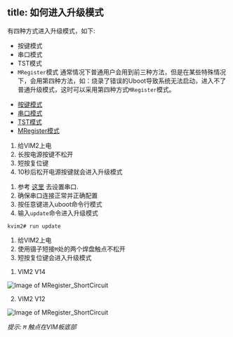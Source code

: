 title: 如何进入升级模式
---

有四种方式进入升级模式，如下:

* 按键模式
* 串口模式
* TST模式
* `MRegister`模式
通常情况下普通用户会用到前三种方法，但是在某些特殊情况下，会用第四种方法，如：烧录了错误的Uboot导致系统无法启动，进入不了普通升级模式，这时可以采用第四种方式`MRegister`模式。

<ul class="nav nav-tabs" id="myTab" role="tablist">
  <li class="nav-item" role="presentation">
    <a class="nav-link active" id="keys-tab" data-toggle="tab" href="#keys" role="tab" aria-controls="keys" aria-selected="true">按键模式</a>
  </li>
  <li class="nav-item" role="presentation">
    <a class="nav-link" id="serial-tab" data-toggle="tab" href="#serial" role="tab" aria-controls="serial" aria-selected="false">串口模式</a>
  </li>
  <li class="nav-item" role="presentation">
    <a class="nav-link" id="tst-tab" data-toggle="tab" href="#tst" role="tab" aria-controls="tst" aria-selected="false">TST模式</a>
  </li>
  <li class="nav-item" role="presentation">
    <a class="nav-link" id="mregister-tab" data-toggle="tab" href="#mregister" role="tab" aria-controls="mregister" aria-selected="false">MRegister模式</a>
  </li>
</ul>
<div class="tab-content" id="myTabContent">
<div class="tab-pane fade show active" id="keys" role="tabpanel" aria-labelledby="keys-tab">

1. 给VIM2上电
2. 长按电源按键不松开
3. 短按复位键
4. 10秒后松开电源按键就会进入升级模式

</div>
<div class="tab-pane fade" id="serial" role="tabpanel" aria-labelledby="serial-tab">

1. 参考 [这里](SetupSerialTool.html) 去设置串口.
2. 确保串口连接正常并正确配置  
3. 按任意键进入uboot命令行模式 
4. 输入`update`命令进入升级模式

```
kvim2# run update
```

</div>
<div class="tab-pane fade" id="tst" role="tabpanel" aria-labelledby="tst-tab">

1. 给VIM2上电
2. 使用镊子短接`M`处的两个焊盘触点不松开
3. 短按复位键会进入升级模式

</div>
<div class="tab-pane fade" id="mregister" role="tabpanel" aria-labelledby="mregister-tab">

1. VIM2 V14

![Image of MRegister_ShortCircuit](/linux/images/vim2/MRegister_ShortCircuit_V14.png)

2. VIM2 V12

![Image of MRegister_ShortCircuit](/linux/images/vim2/MRegister_ShortCircuit.png)

*提示:  `M` 触点在VIM板底部*

</div>
</div> 


